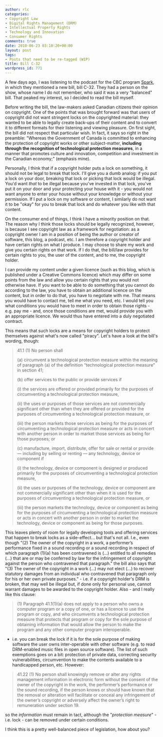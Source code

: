 ```yaml
---
author: rlc
categories:
- Copyright Law
- Digital Rights Management (DRM)
- Intellectual Property Rights
- Technology and Innovation
- Consumer Rights
comments: true
date: 2010-06-23 03:10:20+00:00
layout: post
tags:
- Posts that need to be re-tagged (WIP)
title: Bill C-32
wordpress_id: 771
---
```


A few days ago, I was listening to the podcast for the CBC program [Spark](http://www.cbc.ca/spark/2010/06/spark-116-june-6-8-2010/), in which they mentioned a new bill, bill C-32. They had a person on the show, whose name I do not remember, who said it was a very "balanced" bill. That peaked my interest, so I decided to read the bill myself.

<!--more-->

Before writing the bill, the law-makers asked Canadian citizens their opinion on copyright. One of the points that was brought forward was that users of copyright did not want stringent locks on the copyrighted material: they wanted to be able to legally create back-ups of their content and to convert it to different formats for their listening and viewing pleasure. On first sight, the bill did not respect that particular wish. In fact, it says so right in the preamble: "Whereas the Government of Canada is committed to enhancing the protection of copyright works or other subject-matter, **including through the recognition of technological protection measures**, in a manner that promotes culture and innovation, competition and investment in the Canadian economy;" (emphasis mine).

Personally, I think that if a copyright holder puts a lock on something, it should not be legal to break that lock. I'll give you a dumb analog: if you put a lock on your door, breaking that lock or picking that lock would be illegal. You'd want _that_ to be illegal because you've invested in that lock, you've put it on your door and your protecting your house with it - you would not want anyone to enter your house without your knowledge or without your permission. If I put a lock on my software or content, I similarly do not want it to be "okay" for you to break that lock and do whatever you like with that content.

On the consumer end of things, I think I have a minority position on that. The reason why I think those locks should be legally recognized, however, is because I see copyright law as a framework for negotiation: as a copyright owner I am in a position of being the author or creator of software, this blog, a podcast, etc. I am therefore a copyright holder and have certain rights on what I produce. I may choose to share my work and give you certain rights on that work. If I do that, the bill/law provides for certain rights to you, the user of the content, and to me, the copyright holder.

I can provide my content under a given licence (such as this blog, which is published under a Creative Commons licence) which may differ on some points from the law and allow you certain rights that you would not otherwise have. If you want to be able to do something that you cannot do according to the law, you have to obtain an additional licence on the content, but in order to do that, you have to negotiate with me. That means you would have to contact me, tell me what you need, etc. I would tell you what conditions you would have to meet in order to obtain those rights - e.g. pay me - and, once those conditions are met, would provide you with an appropriate licence. We would thus have entered into a duly negotiated contract.

This means that such locks are a means for copyright holders to protect themselves against what's now called "piracy". Let's have a look at the bill's wording, though:

<blockquote>41.1 (1) No person shall<br/>

(a) circumvent a technological protection measure within the meaning of paragraph (a) of the definition “technological protection measure” in section 41;<br/>

(b) offer services to the public or provide services if<br/>

(i) the services are offered or provided primarily for the purposes of circumventing a technological protection measure,<br/>

(ii) the uses or purposes of those services are not commercially significant other than when they are offered or provided for the purposes of circumventing a technological protection measure, or<br/>

(iii) the person markets those services as being for the purposes of circumventing a technological protection measure or acts in concert with another person in order to market those services as being for those purposes; or<br/>

(c) manufacture, import, distribute, offer for sale or rental or provide — including by selling or renting — any technology, device or component if<br/>

(i) the technology, device or component is designed or produced primarily for the purposes of circumventing a technological protection measure,<br/>

(ii) the uses or purposes of the technology, device or component are not commercially significant other than when it is used for the purposes of circumventing a technological protection measure, or<br/>

(iii) the person markets the technology, device or component as being for the purposes of circumventing a technological protection measure or acts in concert with another person in order to market the technology, device or component as being for those purposes.</blockquote>

This leaves plenty of room for legally developing tools and offering services that happen to break locks as a side-effect... but that's not all. I.e., even though "(2) The owner of the copyright in a work, a performer’s performance fixed in a sound recording or a sound recording in respect of which paragraph (1)(a) has been contravened is (...) entitled to all remedies (...) that are or may be conferred by law for the infringement of copyright against the person who contravened that paragraph." the bill also says that "(3) The owner of the copyright in a work (...) may not elect (...) to recover statutory damages from an individual who contravened that paragraph only for his or her own private purposes." - i.e. if a copyright holder's DRM is broken, that may well be illegal but, if done only for personal use, cannot warrant damages to be awarded to the copyright holder. Also - and I really like this clause:

<blockquote>(1) Paragraph 41.1(1)(a) does not apply to a person who owns a computer program or a copy of one, or has a licence to use the program or copy, and who circumvents a technological protection measure that protects that program or copy for the sole purpose of obtaining information that would allow the person to make the program and any other computer program interoperable.</blockquote>

- i.e. you can break the lock if it is for the sole purpose of making software the user owns inter-operable with other software (e.g. to read DRM-enabled music files in open source software). The list of such exemptions goes on a bit: protection of private data, correcting security vulnerabilities, circumvention to make the contents available to a handicapped person, etc. However:

<blockquote>41.22 (1) No person shall knowingly remove or alter any rights management information in electronic form without the consent of the owner of the copyright in the work, the performer’s performance or the sound recording, if the person knows or should have known that the removal or alteration will facilitate or conceal any infringement of the owner’s copyright or adversely affect the owner’s right to remuneration under section 19.</blockquote>

so the _information_ must remain in tact, although the "_protection measure_" - i.e. lock - can be removed under certain conditions.

I think this is a pretty well-balanced piece of legislation, how about you?